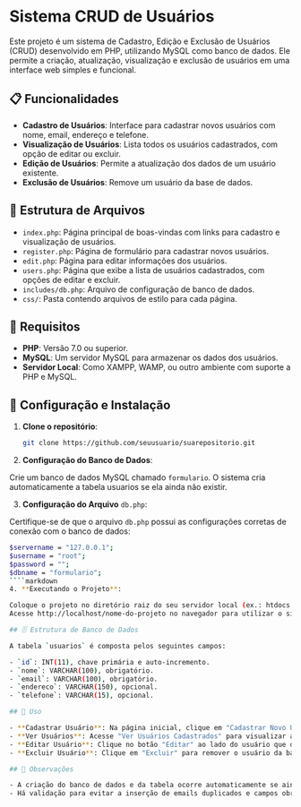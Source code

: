 # Sistema CRUD de Usuários

Este projeto é um sistema de Cadastro, Edição e Exclusão de Usuários (CRUD) desenvolvido em PHP, utilizando MySQL como banco de dados. Ele permite a criação, atualização, visualização e exclusão de usuários em uma interface web simples e funcional.

## 📋 Funcionalidades

- **Cadastro de Usuários**: Interface para cadastrar novos usuários com nome, email, endereço e telefone.
- **Visualização de Usuários**: Lista todos os usuários cadastrados, com opção de editar ou excluir.
- **Edição de Usuários**: Permite a atualização dos dados de um usuário existente.
- **Exclusão de Usuários**: Remove um usuário da base de dados.

## 📁 Estrutura de Arquivos

- `index.php`: Página principal de boas-vindas com links para cadastro e visualização de usuários.
- `register.php`: Página de formulário para cadastrar novos usuários.
- `edit.php`: Página para editar informações dos usuários.
- `users.php`: Página que exibe a lista de usuários cadastrados, com opções de editar e excluir.
- `includes/db.php`: Arquivo de configuração de banco de dados.
- `css/`: Pasta contendo arquivos de estilo para cada página.

## 🔧 Requisitos

- **PHP**: Versão 7.0 ou superior.
- **MySQL**: Um servidor MySQL para armazenar os dados dos usuários.
- **Servidor Local**: Como XAMPP, WAMP, ou outro ambiente com suporte a PHP e MySQL.

## 🚀 Configuração e Instalação

1. **Clone o repositório**:

   ```bash
   git clone https://github.com/seuusuario/suarepositorio.git

2. **Configuração do Banco de Dados**:

Crie um banco de dados MySQL chamado `formulario`.
O sistema cria automaticamente a tabela usuarios se ela ainda não existir.

3. **Configuração do Arquivo** `db.php`:

Certifique-se de que o arquivo `db.php` possui as configurações corretas de conexão com o banco de dados:


```bash
$servername = "127.0.0.1";
$username = "root";
$password = "";
$dbname = "formulario";
````markdown
4. **Executando o Projeto**:

Coloque o projeto no diretório raiz do seu servidor local (ex.: htdocs para XAMPP).
Acesse http://localhost/nome-do-projeto no navegador para utilizar o sistema.

## 🗄️ Estrutura de Banco de Dados

A tabela `usuarios` é composta pelos seguintes campos:

- `id`: INT(11), chave primária e auto-incremento.
- `nome`: VARCHAR(100), obrigatório.
- `email`: VARCHAR(100), obrigatório.
- `endereco`: VARCHAR(150), opcional.
- `telefone`: VARCHAR(15), opcional.

## 📌 Uso

- **Cadastrar Usuário**: Na página inicial, clique em "Cadastrar Novo Usuário" e preencha o formulário.
- **Ver Usuários**: Acesse "Ver Usuários Cadastrados" para visualizar a lista completa.
- **Editar Usuário**: Clique no botão "Editar" ao lado do usuário que deseja atualizar.
- **Excluir Usuário**: Clique em "Excluir" para remover o usuário da base de dados.

## 📝 Observações

- A criação do banco de dados e da tabela ocorre automaticamente se ainda não existirem.
- Há validação para evitar a inserção de emails duplicados e campos obrigatórios não preenchidos.


